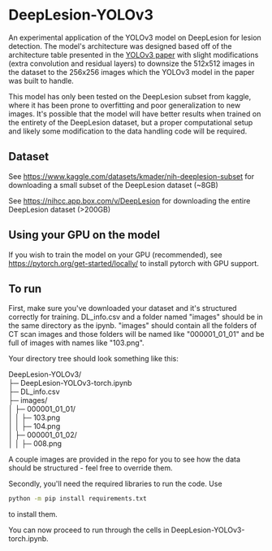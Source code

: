 # DeepLesion-YOLOv3
An experimental application of the YOLOv3 model on DeepLesion for lesion detection. The model's architecture was designed based off of the architecture table presented in the [YOLOv3 paper](https://arxiv.org/pdf/1804.02767) with slight modifications (extra convolution and residual layers) to downsize the 512x512 images in the dataset to the 256x256 images which the YOLOv3 model in the paper was built to handle. 

This model has only been tested on the DeepLesion subset from kaggle, where it has been prone to overfitting and poor generalization to new images. It's possible that the model will have better results when trained on the entirety of the DeepLesion dataset, but a proper computational setup and likely some modification to the data handling code will be required.

## Dataset
See https://www.kaggle.com/datasets/kmader/nih-deeplesion-subset for downloading a small subset of the DeepLesion dataset (~8GB)

See https://nihcc.app.box.com/v/DeepLesion for downloading the entire DeepLesion dataset (>200GB)

## Using your GPU on the model
If you wish to train the model on your GPU (recommended), see https://pytorch.org/get-started/locally/ to install pytorch with GPU support.

## To run

First, make sure you've downloaded your dataset and it's structured correctly for training. DL_info.csv and a folder named "images" should be in the same directory as the ipynb. "images" should contain all the folders of CT scan images and those folders will be named like "000001_01_01" and be full of images with names like "103.png". 

Your directory tree should look something like this:

DeepLesion-YOLOv3/\
├─ DeepLesion-YOLOv3-torch.ipynb\
├─ DL_info.csv\
├─ images/\
│  ├─ 000001_01_01/\
│  │  ├─ 103.png\
│  │  ├─ 104.png\
│  ├─ 000001_01_02/\
│  │  ├─ 008.png

A couple images are provided in the repo for you to see how the data should be structured - feel free to override them.

Secondly, you'll need the required libraries to run the code. Use
```bash
python -m pip install requirements.txt
```
to install them.

You can now proceed to run through the cells in DeepLesion-YOLOv3-torch.ipynb.
